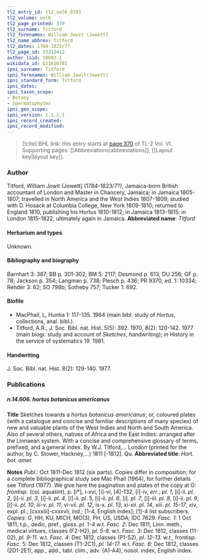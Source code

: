 ```yaml
---
tl2_entry_id: tl2_vol6_0393
tl2_volume: vol6
tl2_page_printed: 370
tl2_surname: Titford
tl2_forenames: William Jowit (Jowett]
tl2_name_abbrev: Titford
tl2_dates: 1784-1823/7?
tl2_page_id: 33212412
author_lsid: 10693-1
wikidata_id: Q21610781
ipni_surname: Titford
ipni_forenames: William Jowit(Jowett)
ipni_standard_form: Titford
ipni_dates: 
ipni_taxon_scope: 
- Botany
- Spermatophytes
ipni_geo_scope: 
ipni_version: 1.1.1.1
ipni_record_created: 
ipni_record_modified:
---
```



> [!cite] BHL link: this entry starts at [page 370](https://www.biodiversitylibrary.org/page/33212412) of TL-2 Vol. VI.
> Supporting pages: [[Abbreviations|abbreviations]], [[Layout key|layout key]].

### Author

Titford, William Jowit (Jowett\] (1784-1823/7?), Jamaica-born British accountant of London and Master in Chancery, Jamaica; in Jamaica 1805-1807; travelled in North America and the West Indies 1807-1809; studied with D. Hosack at Columbia College, New York 1809-1810; returned to England 1810, publishing his Hortus 1810-1812; in Jamaica 1813-1815; in London 1815-1822, ultimately again in Jamaica. 
**Abbreviated name**: *Titford*

#### Herbarium and types

Unknown.

#### Bibliography and biography

Barnhart 3: 387; BB p. 301-302; BM 5: 2117; Desmond p. 613; DU 256; GF p. 78; Jackson p. 354; Langman p. 738; Plesch p. 436; PR 9370, ed. 1: 10334; Rehder 3: 62; SO 798b; Sotheby 757; Tucker 1: 692.

#### Biofile

- MacPhail, L, Huntia 1: 117-135. 1964 (main bibl. study of *Hortus*, collections, anal. bibl.).
- Titford, A.R., J. Soc. Bibl. nat. Hist. 5(5): 392. 1970, 8(2): 120-142. 1977 (main biogr. study and account of *Sketches*, handwriting); *in* History in the service of systematics 19. 1981.

#### Handwriting

J. Soc. Bibl. nat. Hist. 8(2): 129-140. 1977.

### Publications

##### n.14.606. hortus botanicus americanus

**Title**
Sketches towards a *hortus botanicus americanus*; or, coloured plates (with a catalogue and concise and familiar descriptions of many species) of new and valuable plants of the West Indies and North and South America. Also of several others, natives of Africa and the East Indies: arranged after the Linnaean system. With a concise and comprehensive glossary of terms, prefixed, and a general index. By W.J. Titford,... London (printed for the author, by C. Stower, Hackney,...) 1811 \[-1812\]. Qu.
**Abbreviated title**: *Hort. bot. amer.*

**Notes**
*Publ*.: Oct 1811-Dec 1812 (six parts). Copies differ in composition; for a complete bibliographical study see Mac Phail (1964), for further details see Titford (1977). We give here the pagination and plates of the copy at G: *frontisp*. (col. aquatint), p. \[i\*\], i-xvi, \[i\]-vi, \[4\]-132, \[i\]-iv, *err*.; *pl. 1*, \[i\]-ii. *pl. 2*, \[i\]-ii. *pl. 3*, \[i\]-ii. *pl. 4*, \[i\]-ii. *pl*. 5, \[i\]-ii. *pl. 6*, \[i\]. *pl. 7*, \[i\]-iii. *pl. 8*, \[i\]-ii. *pl. 9*, \[i\]-ii. *pl. 10*, iii-v. *pl. 11*, vi-vii. *pl. 12*, ix-x. *pl. 13*, xi-xii. *pl. 14*, xiii. *pl. 15-17*, xiv, expl. pl.; \[cxxxiii\]-cxxxvii, ind.; \[1-4, English index\]; \[1\]-4 list subscribers. *Copies*: *G*, HH, KU, MICH, MO(3), PH, US, USDA; IDC 7629.
*Fasc. 1*: 1 Oct 1811, t.p., dedic, pref., gloss. *pl. 1-4* w.t.
*Fasc. 2*: Dec 1811, Linn. meth., medical virtues, classes (F2-H2), *pl. 5-8.* w.t.
*Fasc. 3*: Dec 1812, classes (11-02), *pl. 9-11.* w.t.
*Fasc. 4*: Dec 1812, classes (P1-S2), *pl. 12-13. w.t.*, frontisp.
*Fasc*. 5: Dec 1812, classes (T1-2C1), *pl. 14-17.* w.t.
*Fasc. 6*: Dec 1812, classes (2D1-2E1), app., add., tabl. clim., adv. (A1-A4), nosol. index, English index.

